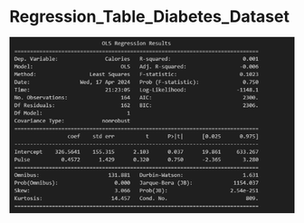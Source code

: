 # Regression_Table_Diabetes_Dataset
![alt text](https://github.com/DataNaija/Regression_Table_Diabetes_Dataset/blob/main/reg_table.PNG)
